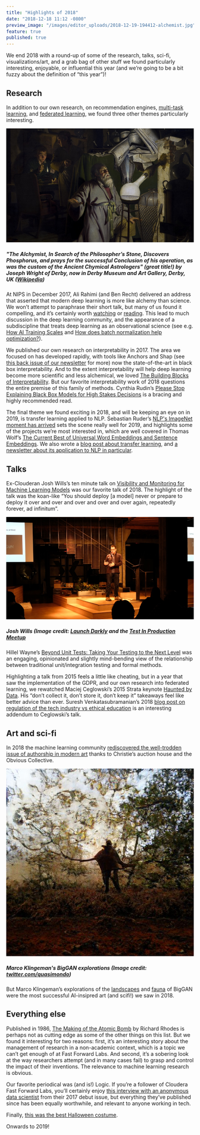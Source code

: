 ```yaml
---
title: "Highlights of 2018"
date: "2018-12-18 11:12 -0800"
preview_image: "/images/editor_uploads/2018-12-19-194412-alchemist.jpg"
feature: true
published: true
---
```


We end 2018 with a round-up of some of the research, talks, sci-fi, visualizations/art, and a grab bag of other stuff we found particularly interesting, enjoyable, or influential this year (and we’re going to be a bit fuzzy about the definition of “this year”)!

## Research

In addition to our own research, on recommendation engines, [multi-task learning](https://blog.fastforwardlabs.com/2018/07/24/ff08-launch.html), and [federated learning](https://blog.fastforwardlabs.com/2018/11/14/federated-learning.html), we found three other themes particularly interesting.

![](/images/editor_uploads/2018-12-19-194412-alchemist.jpg)

##### "The Alchymist, In Search of the Philosopher’s Stone, Discovers Phosphorus, and prays for the successful Conclusion of his operation, as was the custom of the Ancient Chymical Astrologers" (great title!) by Joseph Wright of Derby, now in Derby Museum and Art Gallery, Derby, UK ([Wikipedia](https://en.wikipedia.org/wiki/The_Alchemist_Discovering_Phosphorus#/media/File:Joseph_Wright_of_Derby_The_Alchemist.jpg))

At NIPS in December 2017, Ali Rahimi (and Ben Recht) delivered an address that asserted that modern deep learning is more like alchemy than science. We won’t attempt to paraphrase their short talk, but many of us found it compelling, and it’s certainly worth [watching](https://www.youtube.com/watch?v=Qi1Yry33TQE) or [reading](http://www.argmin.net/2017/12/05/kitchen-sinks/). This lead to much discussion in the deep learning community, and the appearance of a subdiscipline that treats deep learning as an observational science (see e.g. [How AI Training Scales](https://blog.openai.com/science-of-ai/) and [How does batch normalization help optimization?](https://arxiv.org/abs/1805.11604)).

We published our own research on interpretability in 2017. The area we focused on has developed rapidly, with tools like Anchors and Shap (see [this back issue of our newsletter](https://blog.fastforwardlabs.com/2018/07/31/progress-in-machine-learning-interpretability.html) for more) now the state-of-the-art in black box interpretability. And to the extent interpretability will help deep learning become more scientific and less alchemical, we loved [The Building Blocks of Interpretability](https://distill.pub/2018/building-blocks/). But our favorite interpretability work of 2018 questions the entire premise of this family of methods. Cynthia Rudin’s [Please Stop Explaining Black Box Models for High Stakes Decisions](https://arxiv.org/abs/1811.10154) is a bracing and highly recommended read.

The final theme we found exciting in 2018, and will be keeping an eye on in 2019, is transfer learning applied to NLP. Sebastian Ruder’s [NLP's ImageNet moment has arrived](https://thegradient.pub/nlp-imagenet/) sets the scene really well for 2019, and highlights some of the projects we’re most interested in, which are well covered in Thomas Wolf’s [The Current Best of Universal Word Embeddings and Sentence Embeddings](https://medium.com/huggingface/universal-word-sentence-embeddings-ce48ddc8fc3a). We also wrote a [blog post about transfer learning](https://blog.fastforwardlabs.com/2018/09/17/deep-learning-is-easy-an-introduction-to-transfer-learning.html), and [a newsletter about its application to NLP in particular](https://blog.fastforwardlabs.com/2018/08/29/breakthroughs-in-transfer-learning-for-nlp.html). 

## Talks

Ex-Clouderan Josh Wills’s ten minute talk on [Visibility and Monitoring for Machine Learning Models](https://blog.launchdarkly.com/visibility-and-monitoring-for-machine-learning-models/) was our favorite talk of 2018. The highlight of the talk was the koan-like “You should deploy [a model] never or prepare to deploy it over and over and over and over and over again, repeatedly forever, ad infinitum”.

![](/images/editor_uploads/2018-12-19-195505-josh.jpg)

##### Josh Wills (Image credit: [Launch Darkly](https://blog.launchdarkly.com/visibility-and-monitoring-for-machine-learning-models/) and the [Test In Production Meetup](https://www.meetup.com/Test-in-Production/)

Hillel Wayne’s [Beyond Unit Tests: Taking Your Testing to the Next Level](https://www.youtube.com/watch?v=MYucYon2-lk) was an engaging, opinionated and slightly mind-bending view of the relationship between traditional unit/integration testing and formal methods.

Highlighting a talk from 2015 feels a little like cheating, but in a year that saw the implementation of the GDPR, and our own research into federated learning, we rewatched Maciej Ceglowski’s 2015 Strata keynote [Haunted by Data](https://www.youtube.com/watch?v=GAXLHM-1Psk). His “don’t collect it, don’t store it, don’t keep it” takeaways feel like better advice than ever. Suresh Venkatasubramanian’s 2018 [blog post on regulation of the tech industry vs ethical education](http://blog.geomblog.org/2018/10/on-teaching-ethics-to-tech-companies.html) is an interesting addendum to Ceglowski’s talk.

## Art and sci-fi

In 2018 the machine learning community [rediscovered the well-trodden issue of authorship in modern art](https://hyperallergic.com/468060/christies-sells-ai-generated-art-for-432500-as-controversy-swirls-over-creators-use-of-copied-code/) thanks to Christie’s auction house and the Obvious Collective.

![](/images/editor_uploads/2018-12-19-195836-DsS8L_gXcAEiaPA.jpg)

##### Marco Klingeman's BigGAN explorations (Image credit: [twitter.com/quasimondo](https://twitter.com/quasimondo/status/1064182680265392128))

But Marco Klingeman’s explorations of the [landscapes](https://twitter.com/quasimondo/status/1064230996793614338) and [fauna](https://twitter.com/quasimondo/status/1064171634871992321) of BigGAN were the most successful AI-insipred art (and scifi!) we saw in 2018.

## Everything else

Published in 1986, [The Making of the Atomic Bomb](https://en.wikipedia.org/wiki/The_Making_of_the_Atomic_Bomb) by Richard Rhodes is perhaps not as cutting edge as some of the other things on this list. But we found it interesting for two reasons: first, it’s an interesting story about the management of research in a non-academic context, which is a topic we can’t get enough of at Fast Forward Labs. And second, it’s a sobering look at the way researchers attempt (and in many cases fail) to grasp and control the impact of their inventions. The relevance to machine learning research is obvious.

Our favorite periodical was (and is!) Logic. If you’re a follower of Cloudera Fast Forward Labs, you’ll certainly enjoy [this interview with an anonymous data scientist](https://logicmag.io/01-interview-with-an-anonymous-data-scientist/) from their 2017 debut issue, but everything they’ve published since has been equally worthwhile, and relevant to anyone working in tech.

Finally, [this was the best Halloween costume](https://twitter.com/aengelbro/status/1057659128707829760).

Onwards to 2019!